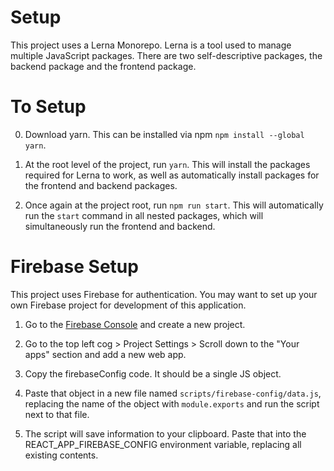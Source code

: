 # Setup

This project uses a Lerna Monorepo. Lerna is a tool used to manage multiple JavaScript packages. There are two self-descriptive packages, the backend package and the frontend package.

# To Setup

0. Download yarn. This can be installed via npm `npm install --global yarn`.

1. At the root level of the project, run `yarn`. This will install the packages required for Lerna to work, as well as automatically install packages for the frontend and backend packages.

2. Once again at the project root, run `npm run start`. This will automatically run the `start` command in all nested packages, which will simultaneously run the frontend and backend.

# Firebase Setup

This project uses Firebase for authentication. You may want to set up your own Firebase project for development of this application.

1. Go to the [Firebase Console](https://console.firebase.google.com/) and create a new project.

2. Go to the top left cog > Project Settings > Scroll down to the "Your apps" section and add a new web app.

3. Copy the firebaseConfig code. It should be a single JS object.

4. Paste that object in a new file named `scripts/firebase-config/data.js`, replacing the name of the object with `module.exports` and run the script next to that file.

5. The script will save information to your clipboard. Paste that into the REACT_APP_FIREBASE_CONFIG environment variable, replacing all existing contents.
